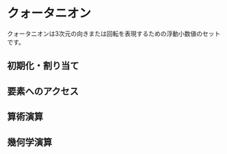 クォータニオン
====================

クォータニオンは3次元の向きまたは回転を表現するための浮動小数値のセットです。


初期化・割り当て
--------------------

要素へのアクセス
--------------------

算術演算
--------------------

幾何学演算
--------------------


